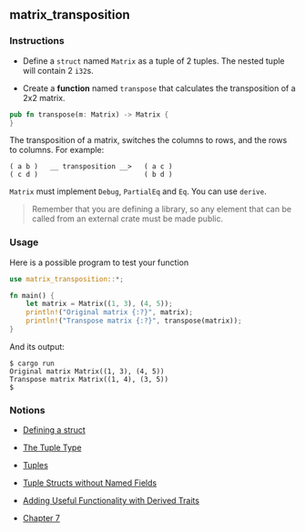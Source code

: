 ## matrix_transposition

### Instructions

- Define a `struct` named `Matrix` as a tuple of 2 tuples. The nested tuple will contain 2 `i32`s.

- Create a **function** named `transpose` that calculates the transposition of a 2x2 matrix.

```rust
pub fn transpose(m: Matrix) -> Matrix {
}
```

The transposition of a matrix, switches the columns to rows, and the rows to columns. For example:

```
( a b )   __ transposition __>   ( a c )
( c d )                          ( b d )
```

`Matrix` must implement `Debug`, `PartialEq` and `Eq`. You can use `derive`.

> Remember that you are defining a library, so any element that can be called from an external crate must be made public.

### Usage

Here is a possible program to test your function

```rust
use matrix_transposition::*;

fn main() {
    let matrix = Matrix((1, 3), (4, 5));
    println!("Original matrix {:?}", matrix);
    println!("Transpose matrix {:?}", transpose(matrix));
}
```

And its output:

```console
$ cargo run
Original matrix Matrix((1, 3), (4, 5))
Transpose matrix Matrix((1, 4), (3, 5))
$
```

### Notions

- [Defining a struct](https://doc.rust-lang.org/stable/book/ch05-01-defining-structs.html)

- [The Tuple Type](https://doc.rust-lang.org/stable/book/ch03-02-data-types.html?highlight=accessing%20a%20tuple#compound-types)

- [Tuples](https://doc.rust-lang.org/rust-by-example/primitives/tuples.html)

- [Tuple Structs without Named Fields](https://doc.rust-lang.org/stable/book/ch05-01-defining-structs.html?highlight=tuple#using-tuple-structs-without-named-fields-to-create-different-types)

- [Adding Useful Functionality with Derived Traits](https://doc.rust-lang.org/stable/book/ch05-02-example-structs.html?highlight=debug%20deriv#adding-useful-functionality-with-derived-traits)

- [Chapter 7](https://doc.rust-lang.org/stable/book/ch07-03-paths-for-referring-to-an-item-in-the-module-tree.html)
